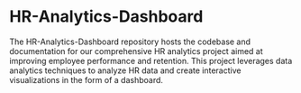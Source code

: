 # HR-Analytics-Dashboard
The HR-Analytics-Dashboard repository hosts the codebase and documentation for our comprehensive HR analytics project aimed at improving employee performance and retention. This project leverages data analytics techniques to analyze HR data and create interactive visualizations in the form of a dashboard. 
